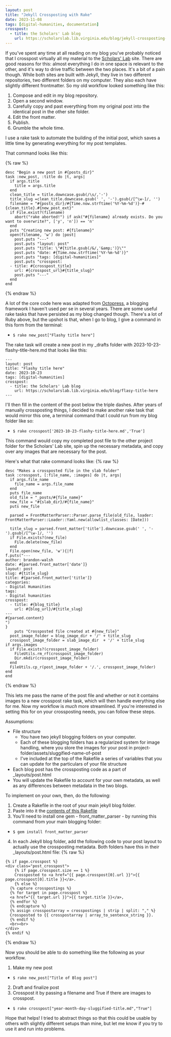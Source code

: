 ```yaml
---
layout: post
title: "Jekyll Crossposting with Rake"
date: 2023-11-08
tags: [digital-humanities, documentation]
crosspost:
  - title: the Scholars' Lab blog
    url: https://scholarslab.lib.virginia.edu/blog/jekyll-crossposting-with-rake
---
```

If you've spent any time at all reading on my blog you've probably noticed that I crosspost virtually all my material to the [Scholars' Lab](https://scholarslab.org/) site. There are good reasons for this: almost everything I do in one space is relevant to the other, and it's way to drive traffic between the two places. It's a bit of a pain though. While both sites are built with Jekyll, they live in two different repositories, two different folders on my computer. They also each have slightly different frontmatter. So my old workflow looked something like this:

1. Compose and edit in my blog repository.
2. Open a second window.
3. Carefully copy and past everything from my original post into the identical post in the other site folder.
4. Edit the front matter.
5. Publish.
6. Grumble the whole time. 

I use a rake task to automate the building of the initial post, which saves a little time by generating everything for my post templates. 

That command looks like this: 

{% raw %}

```
desc "Begin a new post in #{posts_dir}"
task :new_post, :title do |t, args|
  if args.title
    title = args.title
  end
  clean_title = title.downcase.gsub(/\s/,'-')
  title_slug =clean_title.downcase.gsub(' ', '-').gsub(/[^\w-]/, '')
  filename = "#{posts_dir}/#{Time.now.strftime('%Y-%m-%d')}-#{clean_title}.#{new_post_ext}"
  if File.exist?(filename)
    abort("rake aborted!") if ask("#{filename} already exists. Do you want to overwrite?", ['y', 'n']) == 'n'
  end
  puts "Creating new post: #{filename}"
  open(filename, 'w') do |post|
    post.puts "---"
    post.puts "layout: post"
    post.puts "title: \"#{title.gsub(/&/,'&amp;')}\""
    post.puts "date: #{Time.now.strftime('%Y-%m-%d')}"
    post.puts "tags: [digital-humanities]"
    post.puts "crosspost:
  - title: #{crosspost_title}
    url: #{crosspost_url}#{title_slug}"
    post.puts "---"
  end
end
```
{% endraw %}

A lot of the core code here was adapted from [Octopress](http://octopress.org/), a blogging framework I haven't used per se in several years. There are some useful rake tasks that have persisted as my blog changed though. There's a lot of Ruby above, but the upshot is that, when I go to blog, I give a command in this form from the terminal:

* ```$ rake new_post["Flashy title here"]```

The rake task will create a new post in my _drafts folder with 2023-10-23-flashy-title-here.md that looks like this:

```
---
layout: post
title: "Flashy title here"
date: 2023-10-23
tags: [digital-humanities]
crosspost:
  - title: the Scholars' Lab blog
    url: https://scholarslab.lib.virginia.edu/blog/flasy-title-here
---

```

I'll then fill in the content of the post below the triple dashes. After years of manually crossposting things, I decided to make another rake task that would mirror this one, a terminal command that I could run from my blog folder like so:

* ```$ rake crosspost['2023-10-23-flashy-title-here.md','True']```

This command would copy my completed post file to the other project folder for the Scholars' Lab site, spin up the necessary metadata, and copy over any images that are necessary for the post. 

Here's what that rake command looks like:
{% raw %}

```
desc "Makes a crossposted file in the slab folder"
task :crosspost, [:file_name, :images] do |t, args|
  if args.file_name
    file_name = args.file_name
  end
  puts file_name
  old_file = "_posts/#{file_name}"
  new_file = "#{slab_dir}/#{file_name}"
  puts new_file

  parsed = FrontMatterParser::Parser.parse_file(old_file, loader: FrontMatterParser::Loader::Yaml.new(allowlist_classes: [Date]))

  title_slug = parsed.front_matter['title'].downcase.gsub(' ', '-').gsub(/[^\w-]/, '')
  if File.exists?(new_file)
    File.delete(new_file)
  end
  File.open(new_file, 'w'){|f|
f.puts("---
author: brandon-walsh
date: #{parsed.front_matter['date']}
layout: post
slug: #{title_slug}
title: #{parsed.front_matter['title']}
categories:
- Digital Humanities
tags:
- Digital humanities
crosspost:
  - title: #{blog_title}
    url: #{blog_url}/#{title_slug}
---
#{parsed.content}
")
}
    puts "Crossposted file created at #{new_file}"
  post_image_folder = blog_image_dir + '/' + title_slug
  crosspost_image_folder = slab_image_dir  + '/' + title_slug
if args.images
  if File.exists?(crosspost_image_folder)
    FileUtils.rm_rf(crosspost_image_folder)
    Dir.mkdir(crosspost_image_folder) 
  end
  FileUtils.cp_r(post_image_folder + '/.', crosspost_image_folder)
end
end
```
{% endraw %}

This lets me pass the name of the post file and whether or not it contains images to a new crosspost rake task, which will then handle everything else for me. Now my workflow is _much_ more streamlined. If you're interested in setting this for on your crossposting needs, you can follow these steps.

Assumptions:

* File structure
  * You have two jekyll blogging folders on your computer. 
  * Each of these blogging folders has a regularized system for image handling, where you store the images for your post in project-folder/assets/sluggified-name-of-post
  * I've included at the top of the Rakefile a series of variables that you can update for the particulars of your file structure
* Each blog post has the crossposting code as a part of _layouts/post.html 
* You will update the Rakefile to account for your own metadata, as well as any differences between metadata in the two blogs.

To implement on your own, then, do the following:

1. Create a Rakefile in the root of your main jekyll blog folder.
2. Paste into it the [contents of this Rakefile](https://raw.githubusercontent.com/walshbr/walshbr.github.io/source/Rakefile)
3. You'll need to install one gem - front_matter_parser - by running this command from your main blogging folder: 
  * ```$ gem install front_matter_parser```
4. In each Jekyll blog folder, add the following code to your post layout to actually use the crossposting metadata. Both folders have this in their _layouts/post.html file:
{% raw %}

```
{% if page.crosspost %}
<div class="post_crosspost">
    {% if page.crosspost.size == 1 %}
    Crossposted to <a href="{{ page.crosspost[0].url }}">{{ page.crosspost[0].title }}</a>.
    {% else %}
  {% capture crosspostings %}
  {% for target in page.crosspost %}
  <a href="{{ target.url }}">{{ target.title }}</a>,
  {% endfor %}
  {% endcapture %}
  {% assign crosspostarray = crosspostings | strip | split: "," %}
  Crossposted to {{ crosspostarray | array_to_sentence_string }}.
  {% endif %}
  <br><br>
</div>
{% endif %}
```
{% endraw %}

Now you should be able to do something like the following as your workflow.

1. Make my new post
  * ```$ rake new_post["Title of Blog post"]```
2. Draft and finalize post
3. Crosspost it by passing a filename and True if there are images to crosspost.
  * ```$ rake crosspost["year-month-day-sluggified-title.md","True"]```

Hope that helps! I tried to abstract things so that this could be usable by others with slightly different setups than mine, but let me know if you try to use it and run into problems.